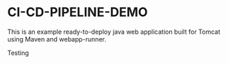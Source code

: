 # CI-CD-PIPELINE-DEMO

This is an example ready-to-deploy java web application built for Tomcat using Maven and webapp-runner.

Testing
